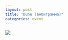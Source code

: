 ```yaml
---
layout: post
title: "Dune (амбиграмма)"
categories: event
---
```

![](https://pics.livejournal.com/quillcraft/pic/0017wqkh)

